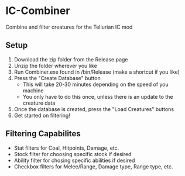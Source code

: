 # IC-Combiner
Combine and filter creatures for the Tellurian IC mod

## Setup

1. Download the zip folder from the Release page
2. Unzip the folder wherever you like
3. Run Combiner.exe found in /bin/Release (make a shortcut if you like)
4. Press the "Create Database" button
   - This will take 20-30 minutes depending on the speed of you machine
   - You only have to do this once, unless there is an update to the creature data
5. Once the database is created, press the "Load Creatures" buttons
6. Get started on filtering!

## Filtering Capabilites

- Stat filters for Coal, Hitpoints, Damage, etc.
- Stock filter for choosing specific stock if desired
- Ability filter for chosing specific abilities if desired
- Checkbox filters for Melee/Range, Damage type, Range type, etc.

